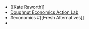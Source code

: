 - [[Kate Raworth]]
- [Doughnut Economics Action Lab](https://doughnuteconomics.org/)
- #economics #[[Fresh Alternatives]]
-